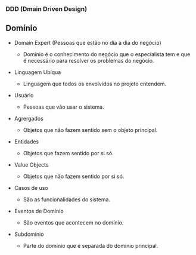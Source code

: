 ### DDD (Dmain Driven Design)

## Domínio

- Domain Expert (Pessoas que estão no dia a dia do negócio)
    - Domínio é o conhecimento do negócio que o especialista tem e que é necessário para resolver os problemas do negócio.

- Linguagem Ubíqua
    - Linguagem que todos os envolvidos no projeto entendem.

- Usuário
    - Pessoas que vão usar o sistema.

- Agrergados
    - Objetos que não fazem sentido sem o objeto principal.

- Entidades
    - Objetos que fazem sentido por si só.

- Value Objects
    - Objetos que não fazem sentido por si só.

- Casos de uso
    - São as funcionalidades do sistema.

- Eventos de Domínio
    - São eventos que acontecem no domínio.

- Subdomínio
    - Parte do domínio que é separada do domínio principal.